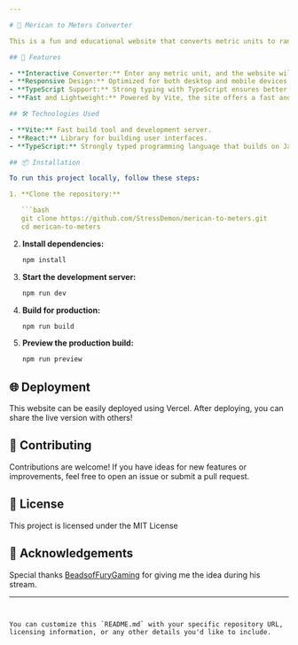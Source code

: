 ```yaml
---

# 📏 Merican to Meters Converter

This is a fun and educational website that converts metric units to random objects! Built using Vite, React, and TypeScript, this project aims to make learning about metric units more engaging by providing quirky and relatable conversions.

## 🚀 Features

- **Interactive Converter:** Enter any metric unit, and the website will convert it to a random object for a fun comparison.
- **Responsive Design:** Optimized for both desktop and mobile devices.
- **TypeScript Support:** Strong typing with TypeScript ensures better code quality and maintainability.
- **Fast and Lightweight:** Powered by Vite, the site offers a fast and smooth user experience.

## 🛠️ Technologies Used

- **Vite:** Fast build tool and development server.
- **React:** Library for building user interfaces.
- **TypeScript:** Strongly typed programming language that builds on JavaScript.

## 📦 Installation

To run this project locally, follow these steps:

1. **Clone the repository:**

   ```bash
   git clone https://github.com/StressDemon/merican-to-meters.git
   cd merican-to-meters
   ```

2. **Install dependencies:**

   ```bash
   npm install
   ```

3. **Start the development server:**

   ```bash
   npm run dev
   ```

4. **Build for production:**

   ```bash
   npm run build
   ```

5. **Preview the production build:**

   ```bash
   npm run preview
   ```

## 🌐 Deployment

This website can be easily deployed using Vercel. After deploying, you can share the live version with others!

## 🤝 Contributing

Contributions are welcome! If you have ideas for new features or improvements, feel free to open an issue or submit a pull request.

## 📄 License

This project is licensed under the MIT License

## 🎉 Acknowledgements

Special thanks [BeadsofFuryGaming](https://www.twitch.tv/beardsoffurygaming) for giving me the idea during his stream.

---
```


You can customize this `README.md` with your specific repository URL, licensing information, or any other details you'd like to include.

